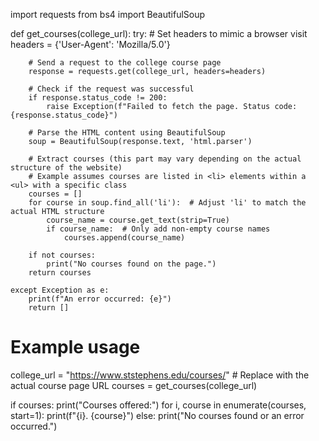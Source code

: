 import requests
from bs4 import BeautifulSoup

def get_courses(college_url):
    try:
        # Set headers to mimic a browser visit
        headers = {'User-Agent': 'Mozilla/5.0'}
        
        # Send a request to the college course page
        response = requests.get(college_url, headers=headers)
        
        # Check if the request was successful
        if response.status_code != 200:
            raise Exception(f"Failed to fetch the page. Status code: {response.status_code}")
        
        # Parse the HTML content using BeautifulSoup
        soup = BeautifulSoup(response.text, 'html.parser')
        
        # Extract courses (this part may vary depending on the actual structure of the website)
        # Example assumes courses are listed in <li> elements within a <ul> with a specific class
        courses = []
        for course in soup.find_all('li'):  # Adjust 'li' to match the actual HTML structure
            course_name = course.get_text(strip=True)
            if course_name:  # Only add non-empty course names
                courses.append(course_name)
        
        if not courses:
            print("No courses found on the page.")
        return courses

    except Exception as e:
        print(f"An error occurred: {e}")
        return []

# Example usage
college_url = "https://www.ststephens.edu/courses/"  # Replace with the actual course page URL
courses = get_courses(college_url)

if courses:
    print("Courses offered:")
    for i, course in enumerate(courses, start=1):
        print(f"{i}. {course}")
else:
    print("No courses found or an error occurred.")

